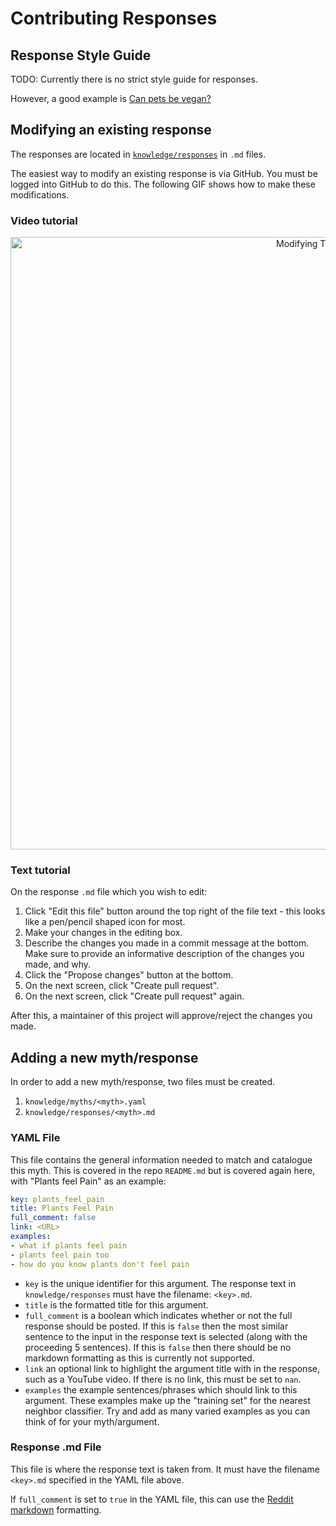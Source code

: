 # Contributing Responses

## Response Style Guide

TODO: Currently there is no strict style guide for responses.

However, a good example is [Can pets be vegan?](https://github.com/veganhacktivists/animalsupportbot/blob/master/knowledge/responses/can_pets_be_vegan.md)

## Modifying an existing response

The responses are located in [`knowledge/responses`](https://github.com/veganhacktivists/animalsupportbot/tree/master/knowledge/responses) in `.md` files.

The easiest way to modify an existing response is via GitHub. You must be logged into GitHub to do this. The following GIF shows how to make these modifications.

### Video tutorial

<p align="center">
  <img alt="Modifying Tutorial GIF" src="../../media/modifying_tutorial.gif" width="980px">
</p>

### Text tutorial

On the response `.md` file which you wish to edit:
   1. Click "Edit this file" button around the top right of the file text - this looks like a pen/pencil shaped icon for most.
   2. Make your changes in the editing box.
   3. Describe the changes you made in a commit message at the bottom. Make sure to provide an informative description of the changes you made, and why.
   4. Click the "Propose changes" button at the bottom.
   5. On the next screen, click "Create pull request".
   6. On the next screen, click "Create pull request" again.

After this, a maintainer of this project will approve/reject the changes you made.

## Adding a new myth/response

In order to add a new myth/response, two files must be created.

  1. `knowledge/myths/<myth>.yaml`
  2. `knowledge/responses/<myth>.md`

### YAML File

This file contains the general information needed to match and catalogue this myth. This is covered in the repo `README.md` but is covered again here, with "Plants feel Pain" as an example:

```yaml
key: plants_feel_pain
title: Plants Feel Pain 
full_comment: false 
link: <URL> 
examples:
- what if plants feel pain
- plants feel pain too
- how do you know plants don't feel pain
```

- `key` is the unique identifier for this argument. The response text in `knowledge/responses` must have the filename: `<key>.md`.
- `title` is the formatted title for this argument.
- `full_comment` is a boolean which indicates whether or not the full response should be posted. If this is `false` then the most similar sentence to the input in the response text is selected (along with the proceeding 5 sentences). If this is `false` then there should be no markdown formatting as this is currently not supported.
- `link` an optional link to highlight the argument title with in the response, such as a YouTube video. If there is no link, this must be set to `nan`.
- `examples` the example sentences/phrases which should link to this argument. These examples make up the "training set" for the nearest neighbor classifier. Try and add as many varied examples as you can think of for your myth/argument.

### Response .md File

This file is where the response text is taken from. It must have the filename `<key>.md` specified in the YAML file above.

If `full_comment` is set to `true` in the YAML file, this can use the [Reddit markdown](https://reddit.com/wiki/markdown) formatting.
